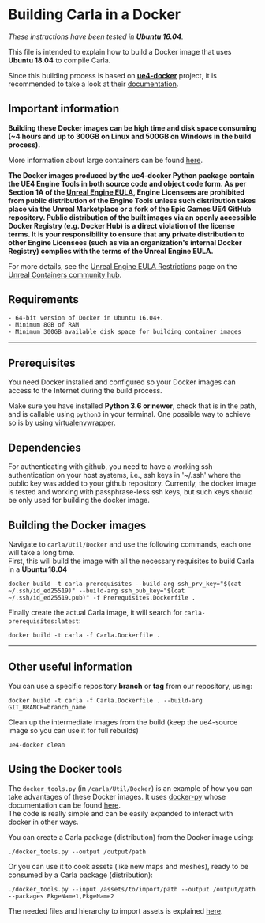 # Building Carla in a Docker

_These instructions have been tested in **Ubuntu 16.04**._

This file is intended to explain how to build a Docker image that uses **Ubuntu 18.04** to compile Carla.

Since this building process is based on [**ue4-docker**](https://github.com/adamrehn/ue4-docker) project, it is recommended to take a look at their [documentation](https://adamrehn.com/docs/ue4-docker/read-these-first/introduction-to-ue4-docker).

## Important information

**Building these Docker images can be high time and disk space consuming (~4 hours and up to 300GB on Linux and 500GB on Windows in the build process).**

More information about large containers can be found [here](https://adamrehn.com/docs/ue4-docker/read-these-first/large-container-images-primer).

**The Docker images produced by the ue4-docker Python package contain the UE4 Engine Tools in both source code and object code form. As per Section 1A of the [Unreal Engine EULA](https://www.unrealengine.com/en-US/eula), Engine Licensees are prohibited from public distribution of the Engine Tools unless such distribution takes place via the Unreal Marketplace or a fork of the Epic Games UE4 GitHub repository. Public distribution of the built images via an openly accessible Docker Registry (e.g. Docker Hub) is a direct violation of the license terms. It is your responsibility to ensure that any private distribution to other Engine Licensees (such as via an organization's internal Docker Registry) complies with the terms of the Unreal Engine EULA.**  

For more details, see the [Unreal Engine EULA Restrictions](https://unrealcontainers.com/docs/obtaining-images/eula-restrictions) page on the [Unreal Containers community hub](https://unrealcontainers.com/).

## Requirements

```
- 64-bit version of Docker in Ubuntu 16.04+.
- Minimum 8GB of RAM
- Minimum 300GB available disk space for building container images
```

---

## Prerequisites

You need Docker installed and configured so your Docker images can access to the Internet during the build process.

Make sure you have installed **Python 3.6 or newer**, check that is in the path, and is callable using `python3` in your terminal. One possible way to achieve so is by using [virtualenvwrapper](https://virtualenvwrapper.readthedocs.io/en/latest/).

## Dependencies

For authenticating with github, you need to have a working ssh authentication on your host systems, i.e., ssh keys in '~/.ssh' where the public key was added to your github repository. 
Currently, the docker image is tested and working with passphrase-less ssh keys, but such keys should be only used for building the docker image.

## Building the Docker images

Navigate to `carla/Util/Docker` and use the following commands, each one will take a long time.  
First, this will build the image with all the necessary requisites to build Carla in a **Ubuntu 18.04**

```
docker build -t carla-prerequisites --build-arg ssh_prv_key="$(cat ~/.ssh/id_ed25519)" --build-arg ssh_pub_key="$(cat ~/.ssh/id_ed25519.pub)" -f Prerequisites.Dockerfile .
```

Finally create the actual Carla image, it will search for `carla-prerequisites:latest`:

```
docker build -t carla -f Carla.Dockerfile .
```

---

## Other useful information

You can use a specific repository **branch** or **tag** from our repository, using:

```
docker build -t carla -f Carla.Dockerfile . --build-arg GIT_BRANCH=branch_name
```

Clean up the intermediate images from the build (keep the ue4-source image so you can use it for full rebuilds)

```
ue4-docker clean
```

## Using the Docker tools

The `docker_tools.py` (in `/carla/Util/Docker`) is an example of how you can take advantages of these Docker images. It uses [docker-py](https://github.com/docker/docker-py) whose documentation can be found [here](https://docker-py.readthedocs.io/en/stable/).  
The code is really simple and can be easily expanded to interact with docker in other ways.

You can create a Carla package (distribution) from the Docker image using:

```
./docker_tools.py --output /output/path
```

Or you can use it to cook assets (like new maps and meshes), ready to be consumed by a Carla package (distribution):

```
./docker_tools.py --input /assets/to/import/path --output /output/path --packages PkgeName1,PkgeName2
```

The needed files and hierarchy to import assets is explained [here](https://carla.readthedocs.io/en/latest/export_import_dist/).
